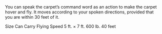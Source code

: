 You can speak the carpet’s command word as an action to make the carpet hover and fly. It moves according to your spoken directions, provided that you are within 30 feet of it.

Size          Can Carry      Flying Speed
5 ft. × 7 ft.	600 lb.	       40 feet
